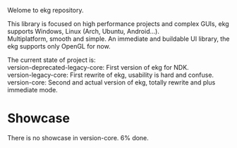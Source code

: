 Welome to ekg repository.

This library is focused on high performance projects and complex GUIs, ekg supports Windows, Linux (Arch, Ubuntu, Android...).  
Multiplatform, smooth and simple. An immediate and buildable UI library, the ekg supports only OpenGL for now.

The current state of project is:  
version-deprecated-legacy-core: First version of ekg for NDK.  
version-legacy-core: First rewrite of ekg, usability is hard and confuse.  
version-core: Second and actual version of ekg, totally rewrite and plus immediate mode.

# Showcase

There is no showcase in version-core.
6% done.
